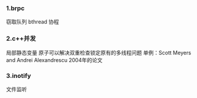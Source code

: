 ### 1.brpc
窃取队列
bthread
协程

### 2.c++并发
局部静态变量
原子可以解决双重检查锁定原有的多线程问题
单例：Scott Meyers and Andrei Alexandrescu 2004年的论文


### 3.inotify
文件监听
